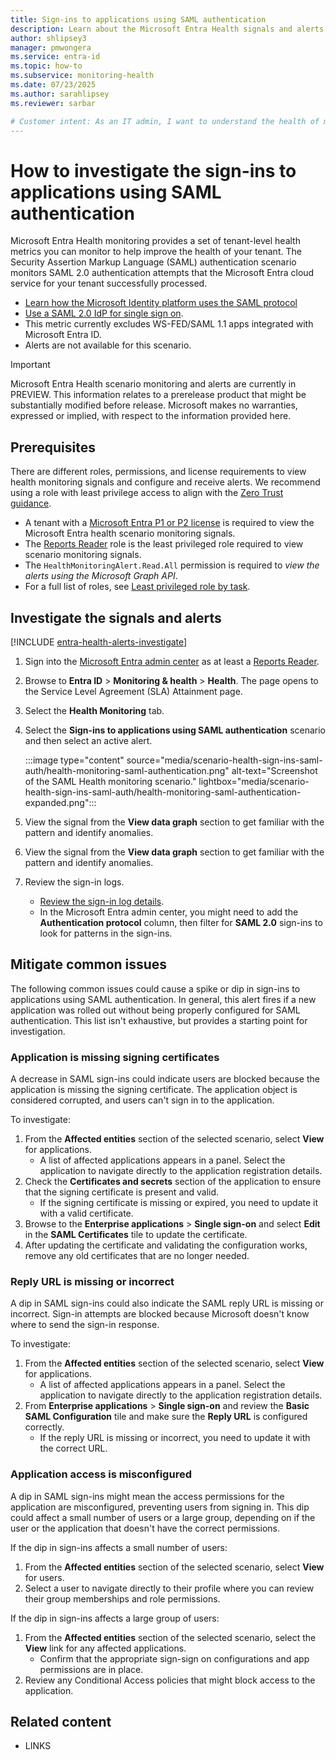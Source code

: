 ```yaml
---
title: Sign-ins to applications using SAML authentication
description: Learn about the Microsoft Entra Health signals and alerts for sign-ins to applications that use SAML authentication
author: shlipsey3
manager: pmwongera 
ms.service: entra-id
ms.topic: how-to
ms.subservice: monitoring-health
ms.date: 07/23/2025
ms.author: sarahlipsey
ms.reviewer: sarbar

# Customer intent: As an IT admin, I want to understand the health of my tenant through identity related signals and alerts so I can proactively address issues and maintain a healthy tenant.
---
```


# How to investigate the sign-ins to applications using SAML authentication

Microsoft Entra Health monitoring provides a set of tenant-level health metrics you can monitor to help improve the health of your tenant. The Security Assertion Markup Language (SAML) authentication scenario monitors SAML 2.0 authentication attempts that the Microsoft Entra cloud service for your tenant successfully processed. 

- [Learn how the Microsoft Identity platform uses the SAML protocol](../../identity-platform/saml-protocol-reference.md)
- [Use a SAML 2.0 IdP for single sign on](../hybrid/connect/how-to-connect-fed-saml-idp.md).
- This metric currently excludes WS-FED/SAML 1.1 apps integrated with Microsoft Entra ID.
- Alerts are not available for this scenario.

> [!IMPORTANT]
> Microsoft Entra Health scenario monitoring and alerts are currently in PREVIEW.
> This information relates to a prerelease product that might be substantially modified before release. Microsoft makes no warranties, expressed or implied, with respect to the information provided here.

## Prerequisites

There are different roles, permissions, and license requirements to view health monitoring signals and configure and receive alerts. We recommend using a role with least privilege access to align with the [Zero Trust guidance](/security/zero-trust/zero-trust-overview).

- A tenant with a [Microsoft Entra P1 or P2 license](../../fundamentals/get-started-premium.md) is required to view the Microsoft Entra health scenario monitoring signals.
- The [Reports Reader](../role-based-access-control/permissions-reference.md#reports-reader) role is the least privileged role required to view scenario monitoring signals.
- The `HealthMonitoringAlert.Read.All` permission is required to *view the alerts using the Microsoft Graph API*.
- For a full list of roles, see [Least privileged role by task](../role-based-access-control/delegate-by-task.md#microsoft-entra-health-least-privileged-roles).

## Investigate the signals and alerts

[!INCLUDE [entra-health-alerts-investigate](../../includes/entra-health-alerts-investigate.md)]

1. Sign into the [Microsoft Entra admin center](https://entra.microsoft.com) as at least a [Reports Reader](../role-based-access-control/permissions-reference.md#reports-reader).

1. Browse to **Entra ID** > **Monitoring & health** > **Health**. The page opens to the Service Level Agreement (SLA) Attainment page.

1. Select the **Health Monitoring** tab.

1. Select the **Sign-ins to applications using SAML authentication** scenario and then select an active alert.

    :::image type="content" source="media/scenario-health-sign-ins-saml-auth/health-monitoring-saml-authentication.png" alt-text="Screenshot of the SAML Health monitoring scenario." lightbox="media/scenario-health-sign-ins-saml-auth/health-monitoring-saml-authentication-expanded.png":::

1. View the signal from the **View data graph** section to get familiar with the pattern and identify anomalies.

1. View the signal from the **View data graph** section to get familiar with the pattern and identify anomalies.

1. Review the sign-in logs.
    - [Review the sign-in log details](concept-sign-in-log-activity-details.md).
    - In the Microsoft Entra admin center, you might need to add the **Authentication protocol** column, then filter for **SAML 2.0** sign-ins to look for patterns in the sign-ins.

## Mitigate common issues

The following common issues could cause a spike or dip in sign-ins to applications using SAML authentication. In general, this alert fires if a new application was rolled out without being properly configured for SAML authentication. This list isn't exhaustive, but provides a starting point for investigation.

### Application is missing signing certificates

A decrease in SAML sign-ins could indicate users are blocked because the application is missing the signing certificate. The application object is considered corrupted, and users can't sign in to the application.

To investigate:

1. From the **Affected entities** section of the selected scenario, select **View** for applications.
    - A list of affected applications appears in a panel. Select the application to navigate directly to the application registration details.
1. Check the **Certificates and secrets** section of the application to ensure that the signing certificate is present and valid.
    - If the signing certificate is missing or expired, you need to update it with a valid certificate.
1. Browse to the **Enterprise applications** > **Single sign-on** and select **Edit** in the **SAML Certificates** tile to update the certificate.
1. After updating the certificate and validating the configuration works, remove any old certificates that are no longer needed.

### Reply URL is missing or incorrect

A dip in SAML sign-ins could also indicate the SAML reply URL is missing or incorrect. Sign-in attempts are blocked because Microsoft doesn't know where to send the sign-in response.

To investigate:

1. From the **Affected entities** section of the selected scenario, select **View** for applications.
    - A list of affected applications appears in a panel. Select the application to navigate directly to the application registration details.
1. From **Enterprise applications** > **Single sign-on** and review the **Basic SAML Configuration** tile and make sure the **Reply URL** is configured correctly.
    - If the reply URL is missing or incorrect, you need to update it with the correct URL.

### Application access is misconfigured

A dip in SAML sign-ins might mean the access permissions for the application are misconfigured, preventing users from signing in. This dip could affect a small number of users or a large group, depending on if the user or the application that doesn't have the correct permissions.

If the dip in sign-ins affects a small number of users:

1. From the **Affected entities** section of the selected scenario, select **View** for users.
1. Select a user to navigate directly to their profile where you can review their group memberships and role permissions.

If the dip in sign-ins affects a large group of users:

1. From the **Affected entities** section of the selected scenario, select the **View** link for any affected applications.
    - Confirm that the appropriate sign-sign on configurations and app permissions are in place.
1. Review any Conditional Access policies that might block access to the application.

## Related content

- LINKS